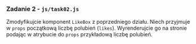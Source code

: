 ### Zadanie 2 - `js/task02.js`

Zmodyfikujcie komponent `LikeBox` z poprzedniego działu. Niech przyjmuje w `props` początkową liczbę polubień (`likes`). Wyrenderujcie go na stronie podając w atrybucie do `props` przykładową liczbę polubień.